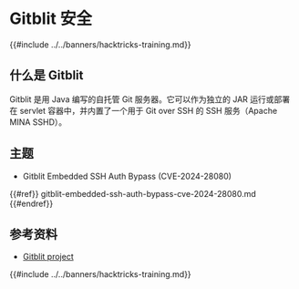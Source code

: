 # Gitblit 安全

{{#include ../../banners/hacktricks-training.md}}

## 什么是 Gitblit

Gitblit 是用 Java 编写的自托管 Git 服务器。它可以作为独立的 JAR 运行或部署在 servlet 容器中，并内置了一个用于 Git over SSH 的 SSH 服务（Apache MINA SSHD）。

## 主题

- Gitblit Embedded SSH Auth Bypass (CVE-2024-28080)

{{#ref}}
gitblit-embedded-ssh-auth-bypass-cve-2024-28080.md
{{#endref}}

## 参考资料

- [Gitblit project](https://gitblit.com/)

{{#include ../../banners/hacktricks-training.md}}
